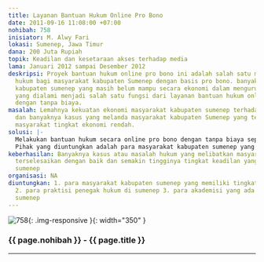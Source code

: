 ```yaml
---
title: Layanan Bantuan Hukum Online Pro Bono
date: 2011-09-16 11:08:00 +07:00
nohibah: 758
inisiator: M. Alwy Fari
lokasi: Sumenep, Jawa Timur
dana: 200 Juta Rupiah
topik: Keadilan dan kesetaraan akses terhadap media
lama: Januari 2012 sampai Desember 2012
deskripsi: Proyek bantuan hukum online pro bono ini adalah salah satu media bantuan
  hukum bagi masyarakat kabupaten Sumenep dengan basis pro bono. banyaknya masyarakat
  kabupaten sumenep yang masih belum mampu secara ekonomi dalam mengurusi kasus hukum
  yang dialami menjadi salah satu fungsi dari layanan bantuan hukum online pro bono
  dengan tanpa biaya.
masalah: Lemahnya kekuatan ekonomi masyarakat kabupaten sumenep terhadap bantuan hukum
  dan banyaknya kasus yang melanda masyarakat kabupaten Sumenep yang terjadi pada
  masyarakat tingkat ekonomi rendah.
solusi: |-
  Melakukan bantuan hukum secara online pro bono dengan tanpa biaya sepeserpun dan memanfaatkan media online internet untuk memberikan kemudahan bagi masyarakat yang membutuhkan bantuan hukum.
  Pihak yang diuntungkan adalah para masyarakat kabupaten sumenep yang memiliki tingkat ekonomi rendah, para praktisi penegak hukum di Sumenep, dan para akademisi yang ada di Kabupaten Sumenep.
keberhasilan: Banyaknya kasus atau masalah hukum yang melibatkan masyarakat sumenep
  terselesaikan dengan baik dan semakin tingginya tingkat keadilan yang ada di kabupaten
  sumenep
organisasi: NA
diuntungkan: 1. para masyarakat kabupaten sumenep yang memiliki tingkat ekonomi rendah
  2. para praktisi penegak hukum di sumenep 3. para akademisi yang ada di kabupaten
  sumenep
---
```


![758](/static/img/hibahcmb/758.png){: .img-responsive }{: width="350" }

### {{ page.nohibah }} - {{ page.title }}

---

